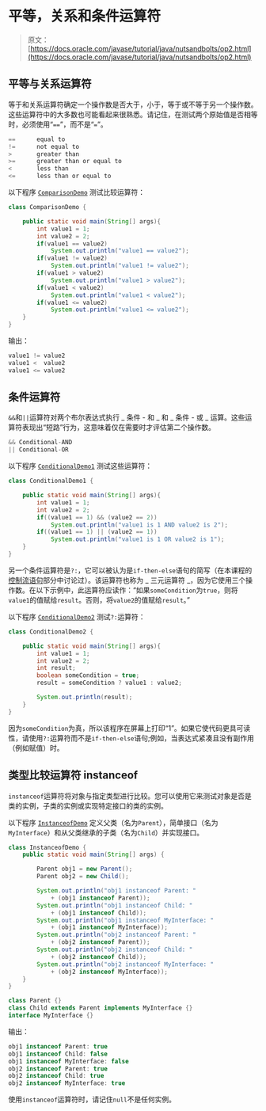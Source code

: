 # 平等，关系和条件运算符

> 原文： [https://docs.oracle.com/javase/tutorial/java/nutsandbolts/op2.html](https://docs.oracle.com/javase/tutorial/java/nutsandbolts/op2.html)

## 平等与关系运算符

等于和关系运算符确定一个操作数是否大于，小于，等于或不等于另一个操作数。这些运算符中的大多数也可能看起来很熟悉。请记住，在测试两个原始值是否相等时，必须使用“`==`”，而不是“`=`”。

```java
==      equal to
!=      not equal to
>       greater than
>=      greater than or equal to
<       less than
<=      less than or equal to

```

以下程序 [`ComparisonDemo`](examples/ComparisonDemo.java) 测试比较运算符：

```java
class ComparisonDemo {

    public static void main(String[] args){
        int value1 = 1;
        int value2 = 2;
        if(value1 == value2)
            System.out.println("value1 == value2");
        if(value1 != value2)
            System.out.println("value1 != value2");
        if(value1 > value2)
            System.out.println("value1 > value2");
        if(value1 < value2)
            System.out.println("value1 < value2");
        if(value1 <= value2)
            System.out.println("value1 <= value2");
    }
}

```

输出：

```java
value1 != value2
value1 <  value2
value1 <= value2

```

## 条件运算符

`&&`和`||`运算符对两个布尔表达式执行 _ 条件 - 和 _ 和 _ 条件 - 或 _ 运算。这些运算符表现出“短路”行为，这意味着仅在需要时才评估第二个操作数。

```java
&& Conditional-AND
|| Conditional-OR

```

以下程序 [`ConditionalDemo1`](examples/ConditionalDemo1.java) 测试这些运算符：

```java
class ConditionalDemo1 {

    public static void main(String[] args){
        int value1 = 1;
        int value2 = 2;
        if((value1 == 1) && (value2 == 2))
            System.out.println("value1 is 1 AND value2 is 2");
        if((value1 == 1) || (value2 == 1))
            System.out.println("value1 is 1 OR value2 is 1");
    }
}

```

另一个条件运算符是`?:`，它可以被认为是`if-then-else`语句的简写（在本课程的[控制流语句](flow.html)部分中讨论过）。该运算符也称为 _ 三元运算符 _，因为它使用三个操作数。在以下示例中，此运算符应读作：“如果`someCondition`为`true`，则将`value1`的值赋给`result`。否则，将`value2`的值赋给`result`。”

以下程序 [`ConditionalDemo2`](examples/ConditionalDemo2.java) 测试`?:`运算符：

```java
class ConditionalDemo2 {

    public static void main(String[] args){
        int value1 = 1;
        int value2 = 2;
        int result;
        boolean someCondition = true;
        result = someCondition ? value1 : value2;

        System.out.println(result);
    }
}

```

因为`someCondition`为真，所以该程序在屏幕上打印“1”。如果它使代码更具可读性，请使用`?:`运算符而不是`if-then-else`语句;例如，当表达式紧凑且没有副作用（例如赋值）时。

## 类型比较运算符 instanceof

`instanceof`运算符将对象与指定类型进行比较。您可以使用它来测试对象是否是类的实例，子类的实例或实现特定接口的类的实例。

以下程序 [`InstanceofDemo`](examples/InstanceofDemo.java) 定义父类（名为`Parent`），简单接口（名为`MyInterface`）和从父类继承的子类（名为`Child`）并实现接口。

```java
class InstanceofDemo {
    public static void main(String[] args) {

        Parent obj1 = new Parent();
        Parent obj2 = new Child();

        System.out.println("obj1 instanceof Parent: "
            + (obj1 instanceof Parent));
        System.out.println("obj1 instanceof Child: "
            + (obj1 instanceof Child));
        System.out.println("obj1 instanceof MyInterface: "
            + (obj1 instanceof MyInterface));
        System.out.println("obj2 instanceof Parent: "
            + (obj2 instanceof Parent));
        System.out.println("obj2 instanceof Child: "
            + (obj2 instanceof Child));
        System.out.println("obj2 instanceof MyInterface: "
            + (obj2 instanceof MyInterface));
    }
}

class Parent {}
class Child extends Parent implements MyInterface {}
interface MyInterface {}

```

输出：

```java
obj1 instanceof Parent: true
obj1 instanceof Child: false
obj1 instanceof MyInterface: false
obj2 instanceof Parent: true
obj2 instanceof Child: true
obj2 instanceof MyInterface: true

```

使用`instanceof`运算符时，请记住`null`不是任何实例。